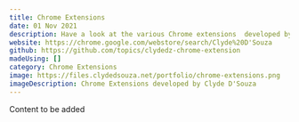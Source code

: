```yaml
---
title: Chrome Extensions
date: 01 Nov 2021
description: Have a look at the various Chrome extensions  developed by Clyde.
website: https://chrome.google.com/webstore/search/Clyde%20D'Souza
github: https://github.com/topics/clydedz-chrome-extension
madeUsing: []
category: Chrome Extensions
image: https://files.clydedsouza.net/portfolio/chrome-extensions.png
imageDescription: Chrome Extensions developed by Clyde D'Souza
---
```


Content to be added
